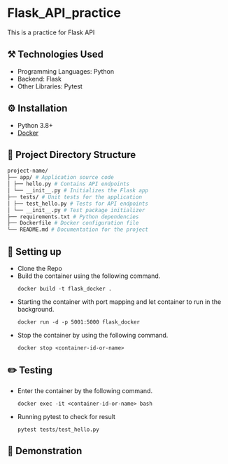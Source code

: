 # Flask_API_practice
This is a practice for Flask API

## :hammer_and_pick: Technologies Used
- Programming Languages: Python
- Backend: Flask
- Other Libraries: Pytest

## :gear: Installation
- Python 3.8+
- [Docker](https://docs.docker.com/engine/install/) 

## :closed_book: Project Directory Structure
```bash
project-name/
├── app/ # Application source code 
│ ├── hello.py # Contains API endpoints 
│ └── __init__.py # Initializes the Flask app 
├── tests/ # Unit tests for the application 
│ ├── test_hello.py # Tests for API endpoints 
│ └── __init__.py # Test package initializer 
├── requirements.txt # Python dependencies 
├── Dockerfile # Docker configuration file 
└── README.md # Documentation for the project
```

## :wrench: Setting up

* Clone the Repo
* Build the container using the following command.
    ```
    docker build -t flask_docker .
    ```
* Starting the container with port mapping and let container to run in the background.
    ```
    docker run -d -p 5001:5000 flask_docker
    ```
* Stop the container by using the following command.
    ```
    docker stop <container-id-or-name>
    ```

## :pencil2: Testing
* Enter the container by the following command.
    ```
    docker exec -it <container-id-or-name> bash
    ```
* Running pytest to check for result
    ```
    pytest tests/test_hello.py
    ```

## :tophat: Demonstration

